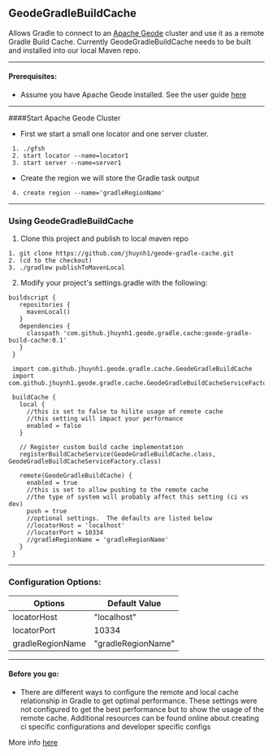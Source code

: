 ## GeodeGradleBuildCache

Allows Gradle to connect to an [Apache Geode](https://geode.apache.org/) cluster and use it as a remote Gradle Build Cache.
Currently GeodeGradleBuildCache needs to be built and installed into our local Maven repo.

***
#### Prerequisites: 
* Assume you have Apache Geode installed.  See the user guide [here](https://geode.apache.org/docs/)
***
####Start Apache Geode Cluster
* First we start a small one locator and one server cluster.
```
 1. ./gfsh 
 2. start locator --name=locator1
 3. start server --name=server1 
```
* Create the region we will store the Gradle task output
```
 4. create region --name='gradleRegionName' 
```
***

### Using GeodeGradleBuildCache
 1. Clone this project and publish to local maven repo
```
1. git clone https://github.com/jhuynh1/geode-gradle-cache.git
2. (cd to the checkout)
3. ./gradlew publishToMavenLocal
```
 2. Modify  your project's settings.gradle with the following:
 
```
buildscript {
   repositories {
     mavenLocal()  
   }
   dependencies {
     classpath 'com.github.jhuynh1.geode.gradle.cache:geode-gradle-build-cache:0.1'
   }
 }
 
 import com.github.jhuynh1.geode.gradle.cache.GeodeGradleBuildCache
 import com.github.jhuynh1.geode.gradle.cache.GeodeGradleBuildCacheServiceFactory
 
 buildCache {
   local {
     //this is set to false to hilite usage of remote cache
     //this setting will impact your performance
     enabled = false 
   }

   // Register custom build cache implementation
   registerBuildCacheService(GeodeGradleBuildCache.class, GeodeGradleBuildCacheServiceFactory.class)
 
   remote(GeodeGradleBuildCache) {
     enabled = true 
     //this is set to allow pushing to the remote cache
     //the type of system will probably affect this setting (ci vs dev)
     push = true
     //optional settings.  The defaults are listed below
     //locatorHost = 'localhost'
     //locatorPort = 10334
     //gradleRegionName = 'gradleRegionName'
   }
 }
```
***
### Configuration Options:

 Options | Default Value
 ---       |---
 locatorHost| "localhost"
 locatorPort| 10334
 gradleRegionName| "gradleRegionName"
*** 

#### Before you go:
* There are different ways to configure the remote and local cache relationship in Gradle to get optimal performance.  These settings were not configured to get the best performance but to show the usage of the remote cache.  Additional resources can be found online about creating ci specific configurations and developer specific configs

More info [here](https://docs.gradle.org/current/userguide/build_cache.html)
